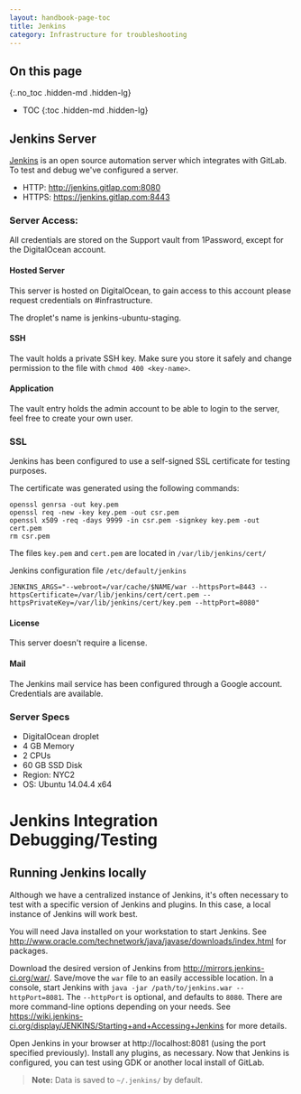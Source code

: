 ```yaml
---
layout: handbook-page-toc
title: Jenkins
category: Infrastructure for troubleshooting
---
```


## On this page
{:.no_toc .hidden-md .hidden-lg}

- TOC
{:toc .hidden-md .hidden-lg}

## Jenkins Server

[Jenkins](https://jenkins.io/index.html) is an open source automation 
server which integrates with GitLab. To test and debug we've configured 
a server.

+ HTTP: http://jenkins.gitlap.com:8080
+ HTTPS: https://jenkins.gitlap.com:8443

### Server Access:

All credentials are stored on the Support vault from 1Password, except 
for the DigitalOcean account.

#### Hosted Server

This server is hosted on DigitalOcean, to gain access to this account 
please request credentials on #infrastructure. 
 
The droplet's name is jenkins-ubuntu-staging.  

#### SSH 

The vault holds a private SSH key. Make sure you store it safely and 
change permission to the file with `chmod 400 <key-name>`.

#### Application

The vault entry holds the admin account to be able to login to the 
server, feel free to create your own user. 

### SSL

Jenkins has been configured to use a self-signed SSL certificate for testing purposes. 

The certificate was generated using the following commands:

```
openssl genrsa -out key.pem
openssl req -new -key key.pem -out csr.pem
openssl x509 -req -days 9999 -in csr.pem -signkey key.pem -out cert.pem
rm csr.pem
```

The files `key.pem` and `cert.pem` are located in `/var/lib/jenkins/cert/`

Jenkins configuration file `/etc/default/jenkins`

```
JENKINS_ARGS="--webroot=/var/cache/$NAME/war --httpsPort=8443 --httpsCertificate=/var/lib/jenkins/cert/cert.pem --httpsPrivateKey=/var/lib/jenkins/cert/key.pem --httpPort=8080"
```

#### License

This server doesn't require a license.   

#### Mail

The Jenkins mail service has been configured through a Google account. Credentials are available.

### Server Specs

- DigitalOcean droplet
- 4 GB Memory
- 2 CPUs
- 60 GB SSD Disk
- Region: NYC2
- OS: Ubuntu 14.04.4 x64 

# Jenkins Integration Debugging/Testing

## Running Jenkins locally

Although we have a centralized instance of Jenkins, it's often necessary to
test with a specific version of Jenkins and plugins. In this case, a local
instance of Jenkins will work best.

You will need Java installed on your workstation to start Jenkins. See
http://www.oracle.com/technetwork/java/javase/downloads/index.html for
packages.

Download the desired version of Jenkins from http://mirrors.jenkins-ci.org/war/.
Save/move the `war` file to an easily accessible location. In a console, start
Jenkins with `java -jar /path/to/jenkins.war --httpPort=8081`. The `--httpPort`
is optional, and defaults to `8080`. There are more command-line options
depending on your needs. See
https://wiki.jenkins-ci.org/display/JENKINS/Starting+and+Accessing+Jenkins
for more details.

Open Jenkins in your browser at http://localhost:8081 (using the port specified
previously). Install any plugins, as necessary. Now that Jenkins is configured,
you can test using GDK or another local install of GitLab.

> **Note:** Data is saved to `~/.jenkins/` by default. 
